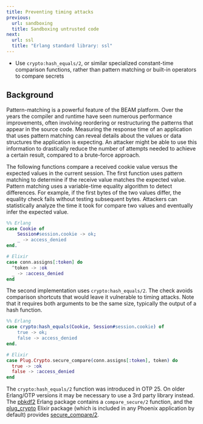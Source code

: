 ```yaml
---
title: Preventing timing attacks
previous:
  url: sandboxing
  title: Sandboxing untrusted code
next:
  url: ssl
  title: "Erlang standard library: ssl"
---
```


* Use `crypto:hash_equals/2`, or similar specialized constant-time comparison functions, rather than pattern matching or built-in operators to compare secrets


## Background

Pattern-matching is a powerful feature of the BEAM platform. Over the years the compiler and runtime have seen numerous performance improvements, often involving reordering or restructuring the patterns that appear in the source code. Measuring the response time of an application that uses pattern matching can reveal details about the values or data structures the application is expecting. An attacker might be able to use this information to drastically reduce the number of attempts needed to achieve a certain result, compared to a brute-force approach.

The following functions compare a received cookie value versus the expected values in the current session. The first function uses pattern matching to determine if the receive value matches the expected value. Pattern matching uses a variable-time equality algorithm to detect differences. For example, if the first bytes of the two values differ, the equality check fails without testing subsequent bytes. Attackers can statistically analyze the time it took for compare two values and eventually infer the expected value.

```erlang
%% Erlang
case Cookie of
    Session#session.cookie -> ok;
    _ -> access_denied
end.
```

```elixir
# Elixir
case conn.assigns[:token] do
  ^token -> :ok
  _ -> :access_denied
end
```

The second implementation uses `crypto:hash_equals/2`. The check avoids comparison shortcuts that would leave it vulnerable to timing attacks. Note that it requires both arguments to be the same size, typically the output of a hash function.

```erlang
%% Erlang
case crypto:hash_equals(Cookie, Session#session.cookie) of
    true -> ok;
    false -> access_denied
end.
```

```elixir
# Elixir
case Plug.Crypto.secure_compare(conn.assigns[:token], token) do
  true -> :ok
  false -> :access_denied
end
```

The `crypto:hash_equals/2` function was introduced in OTP 25. On older Erlang/OTP versions it may be necessary to use a 3rd party library instead. The [pbkdf2](https://hex.pm/packages/pbkdf2) Erlang package contains a `compare_secure/2` function, and the [plug_crypto](https://hex.pm/packages/plug_crypto) Elixir package (which is included in any Phoenix application by default) provides [secure_compare/2](https://hexdocs.pm/plug_crypto/Plug.Crypto.html#secure_compare/2).
